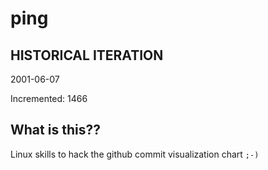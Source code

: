 # ping

## HISTORICAL ITERATION
2001-06-07

Incremented: 1466

## What is this?? 
Linux skills to hack the github commit visualization chart `;-)`
